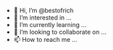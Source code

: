 - 👋 Hi, I’m @bestofrich
- 👀 I’m interested in ...
- 🌱 I’m currently learning ...
- 💞️ I’m looking to collaborate on ...
- 📫 How to reach me ...

<!---
bestofrich/bestofrich is a ✨ special ✨ repository because its `README.md` (this file) appears on your GitHub profile.
You can click the Preview link to take a look at your changes.
--->
